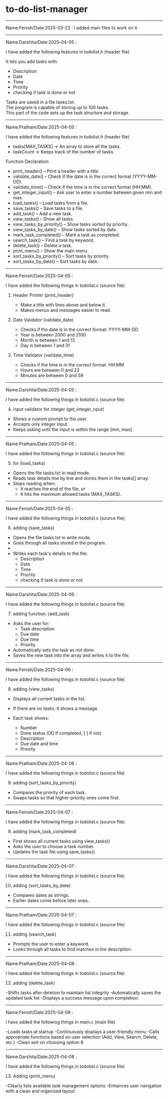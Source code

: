 # to-do-list-manager
---------------------------------------------------------------------------------------------------------------------------------------------------------------------------------

Name:Fenish/Date:2025-03-23 : I added main files to work on it.

---------------------------------------------------------------------------------------------------------------------------------------------------------------------------------

Name:Darshita/Date:2025-04-05 :

I have added the following features in todolist.h (header file) 

It lets you add tasks with:
- Description
- Date 
- Time 
- Priority
- checking if task is done or not

Tasks are saved in a file tasks.txt.  
The program is capable of storing up to 100 tasks.  
This part of the code sets up the task structure and storage.

--------------------------------------------------------------------------------------------------------------------------------------------------------------------------------

Name:Pratham/Date:2025-04-05 : 

I have added the following features in todolist.h (header file) 

- tasks[MAX_TASKS] → An array to store all the tasks.
- taskCount → Keeps track of the number of tasks.

Function Declaration:

- print_header() – Print a header with a title.
- validate_date() – Check if the date is in the correct format (YYYY-MM-DD).
- validate_time() – Check if the time is in the correct format (HH:MM).
- get_integer_input() – Ask user to enter a number between given min and max.
- load_tasks() – Load tasks from a file.
- save_tasks() – Save tasks to a file.
- add_task() – Add a new task.
- view_tasks() – Show all tasks.
- view_tasks_by_priority() – Show tasks sorted by priority.
- view_tasks_by_date() – Show tasks sorted by date.
- mark_task_completed() – Mark a task as completed.
- search_task() – Find a task by keyword.
- delete_task() – Delete a task.
- print_menu() – Show the main menu.
- sort_tasks_by_priority() – Sort tasks by priority.
- sort_tasks_by_date() – Sort tasks by date.

--------------------------------------------------------------------------------------------------------------------------------------------------------------------------------

Name:Fenish/Date:2025-04-05 : 

I have added the following things in todolist.c (source file) 

1. Header Printer (print_header)
   - Make a title with lines above and below it.
   - Makes menus and messages easier to read.

2. Date Validator (validate_date)
   - Checks if the date is in the correct format: YYYY-MM-DD
   - Year is between 2000 and 2100
   - Month is between 1 and 12
   - Day is between 1 and 31

3. Time Validator (validate_time)
   - Checks if the time is in the correct format: HH:MM
   - Hours are between 0 and 23
   - Minutes are between 0 and 59

-------------------------------------------------------------------------------------------------------------------------------------------------------------------------------

Name:Darshita/Date:2025-04-05 : 

I have added the following things in todolist.c (source file) 

4. input validator for integer (get_integer_nput)

- Shows a custom prompt to the user.
- Accepts only integer input.
- Keeps asking until the input is within the range [min, max].

-------------------------------------------------------------------------------------------------------------------------------------------------------------------------------

Name:Pratham/Date:2025-04-05 : 

I have added the following things in todolist.c (source file) 

5.  for (load_tasks)
   
- Opens the file tasks.txt in read mode.
- Reads task details line by line and stores them in the tasks[] array.
- Stops reading when:
  - It reaches the end of the file, or
  - It hits the maximum allowed tasks (MAX_TASKS).

-------------------------------------------------------------------------------------------------------------------------------------------------------------------------------

Name:Fenish/Date:2025-04-05 : 

I have added the following things in todolist.c (source file) 

6. adding (save_tasks)

- Opens the file tasks.txt in write mode.
- Goes through all tasks stored in the program.
- 
- Writes each task's details to the file:
  - Description
  - Date 
  - Time 
  - Priority
  - checking if task is done or not

-------------------------------------------------------------------------------------------------------------------------------------------------------------------------------

Name:Darshita/Date:2025-04-06 : 

I have added the following things in todolist.c (source file) 

7. adding function: (add_task)

- Asks the user for:
  - Task description
  - Due date 
  - Due time 
  - Priority 
- Automatically sets the task as *not done*.
- Saves the new task into the array and writes it to the file.

-------------------------------------------------------------------------------------------------------------------------------------------------------------------------------

Name:Fenish/Date:2025-04-06 : 

I have added the following things in todolist.c (source file) 

8. adding (view_tasks)

- Displays all current tasks in the list.
- If there are no tasks, it shows a message.
  
- Each task shows:
  - Number
  - Done status ([X] if completed, [ ] if not)
  - Description
  - Due date and time
  - Priority

-------------------------------------------------------------------------------------------------------------------------------------------------------------------------------

Name:Pratham/Date:2025-04-06 : 

I have added the following things in todolist.c (source file) 

9. adding (sort_tasks_by_priority)

- Compares the priority of each task.
- Swaps tasks so that higher-priority ones come first.

-------------------------------------------------------------------------------------------------------------------------------------------------------------------------------

Name:Fenish/Date:2025-04-07 : 

I have added the following things in todolist.c (source file) 

9. adding (mark_task_completed)

- First shows all current tasks using view_tasks()
- Asks the user to choose a task number.
- Updates the task file using save_tasks().

-------------------------------------------------------------------------------------------------------------------------------------------------------------------------------

Name:Darshita/Date:2025-04-07 : 

I have added the following things in todolist.c (source file) 

10. adding (sort_tasks_by_date)

- Compares dates as strings.
- Earlier dates come before later ones.

-------------------------------------------------------------------------------------------------------------------------------------------------------------------------------
  
Name:Pratham/Date:2025-04-07 : 

I have added the following things in todolist.c (source file) 

11. adding (search_task)

- Prompts the user to enter a keyword.
- Looks through all tasks to find matches in the description.

-------------------------------------------------------------------------------------------------------------------------------------------------------------------------------
  
Name:Pratham/Date:2025-04-08 : 

I have added the following things in todolist.c (source file) 

12. adding (delete_task)

-Shifts tasks after deletion to maintain list integrity
-Automatically saves the updated task list
-Displays a success message upon completion.

-------------------------------------------------------------------------------------------------------------------------------------------------------------------------------
  
Name:Fenish/Date:2025-04-08 : 

I have added the following things in main.c (main file) 

-Loads tasks at startup
-Continuously displays a user-friendly menu
-Calls appropriate functions based on user selection (Add, View, Search, Delete, etc.)
-Clean exit on choosing option 8

-------------------------------------------------------------------------------------------------------------------------------------------------------------------------------

Name:Darshita/Date:2025-04-08 : 

I have added the following things in todolist.c (source file) 

13. Adding (print_menu)
    
-Clearly lists available task management options
-Enhances user navigation with a clean and organized layout
